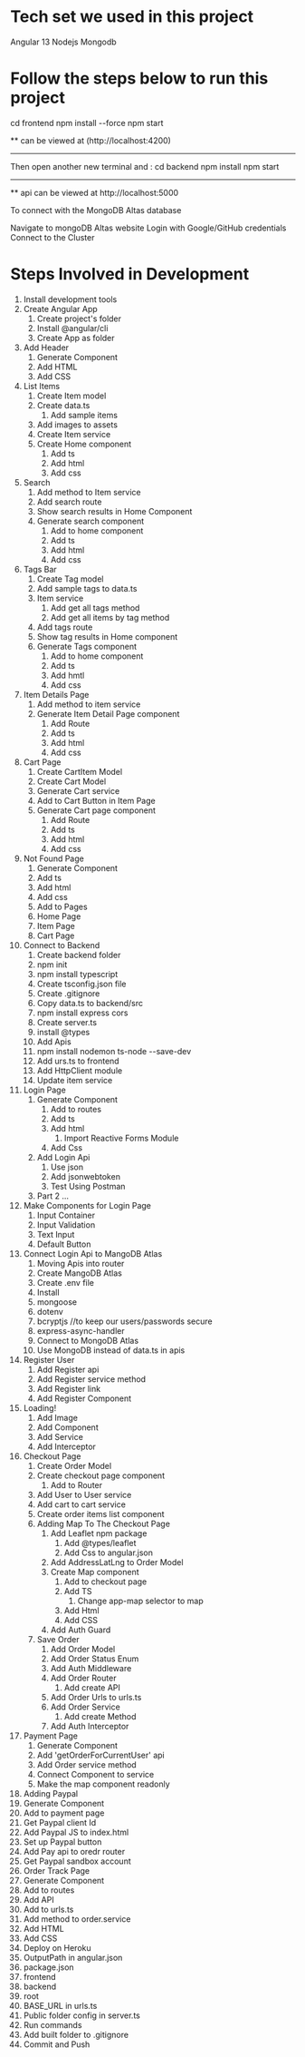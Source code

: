 # Tech set we used in this project

Angular 13
Nodejs
Mongodb

# Follow the steps below to run this project

cd frontend
npm install --force
npm start

\*\* can be viewed at (http://localhost:4200)

---

Then open another new terminal and :
cd backend
npm install
npm start

---

\*\* api can be viewed at http://localhost:5000

To connect with the MongoDB Altas database

Navigate to mongoDB Altas website
Login with Google/GitHub credentials
Connect to the Cluster

# Steps Involved in Development

1. Install development tools
2. Create Angular App
   1. Create project's folder
   2. Install @angular/cli
   3. Create App as folder
3. Add Header
   1. Generate Component
   2. Add HTML
   3. Add CSS
4. List Items
   1. Create Item model
   2. Create data.ts
      1. Add sample items
   3. Add images to assets
   4. Create Item service
   5. Create Home component
      1. Add ts
      2. Add html
      3. Add css
5. Search
   1. Add method to Item service
   2. Add search route
   3. Show search results in Home Component
   4. Generate search component
      1. Add to home component
      2. Add ts
      3. Add html
      4. Add css
6. Tags Bar
   1. Create Tag model
   2. Add sample tags to data.ts
   3. Item service
      1. Add get all tags method
      2. Add get all items by tag method
   4. Add tags route
   5. Show tag results in Home component
   6. Generate Tags component
      1. Add to home component
      2. Add ts
      3. Add hmtl
      4. Add css
7. Item Details Page
   1. Add method to item service
   2. Generate Item Detail Page component
      1. Add Route
      2. Add ts
      3. Add html
      4. Add css
8. Cart Page
   1. Create CartItem Model
   2. Create Cart Model
   3. Generate Cart service
   4. Add to Cart Button in Item Page
   5. Generate Cart page component
      1. Add Route
      2. Add ts
      3. Add html
      4. Add css
9. Not Found Page
   1. Generate Component
   1. Add ts
   1. Add html
   1. Add css
   1. Add to Pages
   1. Home Page
   1. Item Page
   1. Cart Page
10. Connect to Backend
    1. Create backend folder
    2. npm init
    3. npm install typescript
    4. Create tsconfig.json file
    5. Create .gitignore
    6. Copy data.ts to backend/src
    7. npm install express cors
    8. Create server.ts
    9. install @types
    10. Add Apis
    11. npm install nodemon ts-node --save-dev
    12. Add urs.ts to frontend
    13. Add HttpClient module
    14. Update item service
11. Login Page
    1. Generate Component
       1. Add to routes
       2. Add ts
       3. Add html
          1. Import Reactive Forms Module
       4. Add Css
    2. Add Login Api
       1. Use json
       2. Add jsonwebtoken
       3. Test Using Postman
    3. Part 2 ...
12. Make Components for Login Page
    1. Input Container
    2. Input Validation
    3. Text Input
    4. Default Button
13. Connect Login Api to MangoDB Atlas
    1. Moving Apis into router
    2. Create MangoDB Atlas
    3. Create .env file
    4. Install
    5. mongoose
    6. dotenv
    7. bcryptjs //to keep our users/passwords secure
    8. express-async-handler
    9. Connect to MongoDB Atlas
    10. Use MongoDB instead of data.ts in apis
14. Register User
    1. Add Register api
    2. Add Register service method
    3. Add Register link
    4. Add Register Component
15. Loading!
    1. Add Image
    2. Add Component
    3. Add Service
    4. Add Interceptor
16. Checkout Page
    1. Create Order Model
    2. Create checkout page component
       1. Add to Router
    3. Add User to User service
    4. Add cart to cart service
    5. Create order items list component
    6. Adding Map To The Checkout Page
       1. Add Leaflet npm package
          1. Add @types/leaflet
          2. Add Css to angular.json
       2. Add AddressLatLng to Order Model
       3. Create Map component
          1. Add to checkout page
          2. Add TS
             1. Change app-map selector to map
          3. Add Html
          4. Add CSS
       4. Add Auth Guard
    7. Save Order
       1. Add Order Model
       2. Add Order Status Enum
       3. Add Auth Middleware
       4. Add Order Router
          1. Add create API
       5. Add Order Urls to urls.ts
       6. Add Order Service
          1. Add create Method
       7. Add Auth Interceptor
17. Payment Page
    1. Generate Component
    2. Add 'getOrderForCurrentUser' api
    3. Add Order service method
    4. Connect Component to service
    5. Make the map component readonly
18. Adding Paypal
19. Generate Component
20. Add to payment page
21. Get Paypal client Id
22. Add Paypal JS to index.html
23. Set up Paypal button
24. Add Pay api to oredr router
25. Get Paypal sandbox account
26. Order Track Page
27. Generate Component
28. Add to routes
29. Add API
30. Add to urls.ts
31. Add method to order.service
32. Add HTML
33. Add CSS
34. Deploy on Heroku
35. OutputPath in angular.json
36. package.json
37. frontend
38. backend
39. root
40. BASE_URL in urls.ts
41. Public folder config in server.ts
42. Run commands
43. Add built folder to .gitignore
44. Commit and Push
